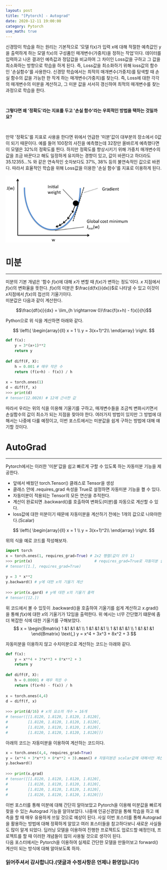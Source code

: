 ```yaml
---
layout: post
title: "[Pytorch] - Autograd"
date: 2020-12-11 19:00:00
category: Pytorch
use_math: true
---
```


신경망이 학습을 하는 원리는 기본적으로 '모델 f(x)가 입력 x에 대해 적절한 예측값인 y을 출력하게 하는 모델 f(x)의 구성품인 매개변수(가중치)을 정하는 작업'이다. 데이터를 입력하고 나온 결과인 예측값과 정답값을 비교하여 그 차이인 Loss값을 구하고 그 값을 최소화하는 방향으로 학습을 하게 된다. 즉, Loss값을 최소화하기 위해 loss값의 함수인 '손실함수'를 사용한다.
신경망 학습에서는 최적의 매개변수(가중치)를 탐색할 때 손실 함수의 값을 가능한 한 작게 하는 매개변수(가중치)를 찾는다. 즉, Loss에 대한 각각의 매개변수의 미분을 계산하고, 그 미분 값을 서서히 갱신하여 최적의 매개변수를 찾는 과정으로 학습을 한다.

<br>

**그렇다면 왜 '정확도'라는 지표를 두고 '손실 함수'라는 우회적인 방법을 택하는 것일까요?**

<br>

만약 '정확도'를 지표로 사용을 한다면 위에서 언급한 '미분'값이 대부분의 장소에서 0값이 되기 때문이다. 예를 들어 100장의 사진을 예측했는데 32장만 올바르게 예측했다면 이 모델은 32%의 정확도를 띈다. 하지만 정확도를 향상시키기 위해 가중치 매개변수의 값을 조금 바꾼다고 해도 일정하게 유지하는 경향이 있고, 값이 바뀐다고 하더라도 35.12355...% 와 같은 연속적인 숫자보다도 37%, 38% 등의 불연속적인 값으로 바뀐다.
따라서 효율적인 학습을 위해 Loss값을 이용한 '손실 함수'를 지표로 이용하게 된다.

<img  src="/public/img/pytorch/gradient-descent-graph.png" width="400" style='margin: 0px auto;'/>
<!-- <img  src="../public/img/pytorch/gradient-descent-graph.png" width="400" style='margin: 0px auto;'/> -->

# 미분

<hr>

미분의 기본 개념은 '함수 $f(x)$에 대해 $x$가 변할 때 $f(x)$가 변하는 정도'이다. $x$ 지점에서 $f(x)$의 변화율을 뜻한다. $f(x)$의 미분은 $\frac{d(fx)}{dx)}$로 나타낼 수 있고 이것이 $x$지점에서 $f(x)$의 접선의 기울기이다.
<br>
미분값은 다음과 같이 계산한다.

$$\frac{df(x)}{dx} = \lim_{h \rightarrow 0}\frac{f(x+h) - f(x)}{h}$$

Python으로 위 식을 계산하면 아래와 같다.

$$
\left\{
\begin{array}{ll}
x = 1 \\ 
y = 3(x+1)^2\\
\end{array} 
\right.
$$

```python
def f(x):
    y = 3*(x+1)**2
    return y

def diff(F, X):
    h = 0.001 # 매우 작은 수
    return (f(x+h) - f(x)) / h

x = torch.ones(1)
d = diff(f, x)
>>> print(d)
# tensor(12.0020) # 12에 근사한 값
```
따라서 우리는 위의 식을 이용해 기울기를 구하고, 매개변수들을 조금씩 변화시키면서 손실함수의 값이 최소가 되는 지점을 찾아야 한다. 여러가지 방법이 있지만 그 방법에 대해서는 나중에 다룰 예정이고, 이번 포스트에서는 미분값을 쉽게 구하는 방법에 대해 얘기할 것이다.

# AutoGrad

<hr>

Pytorch에서는 이러한 '미분'값을 쉽고 빠르게 구할 수 있도록 하는 자동미분 기능을 제공한다.

- 앞에서 배웠던 torch.Tensor() 클래스로 Tensor을 생성
- 클래스 안에 .requires_grad 속성을 True로 설정하면 자동미분 기능을 켤 수 있다.
- 자동미분이 적용되는 Tensor의 모든 연산을 추적한다.
- 계산이 완료되면 .backward()를 호출하여 변화도(미분)를 자동으로 계산할 수 있다.
- loss값에 대한 미분이기 때문에 자동미분을 계산하기 전에는 1개의 값으로 나와야한다.(Scalar)

$$
\left\{
\begin{array}{ll}
x = 1 \\ 
y = 3(x+1)^2\\
\end{array} 
\right.
$$

위의 식을 예로 코드를 작성해보자.

```python
import torch
x = torch.ones(1, requires_grad=True) # 2x2 행렬(값이 모두 1)
>>> print(x)                            # requires_grad=True로 자동미분 실행
# tensor([1.], requires_grad=True)

y = 3 * x**2
y.backward() # y에 대한 x의 기울기 계산

>>> print(x.gard) # y에 대한 x의 기울기 출력
# tensor([12.])
```

위 코드에서 볼 수 있듯이 .backward()을 호출하여 기울기를 쉽게 계산하고 $x$.grad()을 통해 $f(x)$에 대한 $x$의 기울기가 12임을 출력한다. 위 예시는 너무 간단했기 떄문에 좀 더 복잡한 식에 대한 기울기를 구해보았다.
<br>
$$
x = \begin{Bmatrix} 
1 &1 &1 &1 \\ 
1 &1 &1 &1 \\ 
1 &1 &1 &1 \\ 
1 &1 &1 &1
\end{Bmatrix} 
\text{,}
y = x^4 + 3x^3 + 8x^2 + 3
$$

자동미분을 이용하지 않고 수치미분으로 계산하는 코드는 아래와 같다.
```python
def f(x):
    y = x**4 + 3*x**3 + 8*x**2 + 3
    return y

def diff(F, X):
    h = 0.00001 # 매우 작은 수
    return (f(x+h) - f(x)) / h

x = torch.ones(4,4)
d = diff(f, x)

>>> print(d/16) # x의 요소의 개수 = 16개
# tensor([[1.8120, 1.8120, 1.8120, 1.8120],
#         [1.8120, 1.8120, 1.8120, 1.8120],
#         [1.8120, 1.8120, 1.8120, 1.8120],
#         [1.8120, 1.8120, 1.8120, 1.8120]])
```

아래의 코드는 자동미분을 이용하여 계산하는 코드이다.
```python
x = torch.ones(4,4, requires_grad=True)
y = (x**4 + 3*x**3 + 8*x**2 + 3).mean() # 자동미분은 scalar값에 대해서만 계산이 가능하다.
y.backward()

>>> print(x.grad)
# tensor([[1.8120, 1.8120, 1.8120, 1.8120],
#         [1.8120, 1.8120, 1.8120, 1.8120],
#         [1.8120, 1.8120, 1.8120, 1.8120],
#         [1.8120, 1.8120, 1.8120, 1.8120]])
```

이번 포스터를 통해 미분에 대해 간단히 알아보았고 Pytorch을 이용해 미분값을 빠르게 찾을 수 있는 Autograd 기능을 알아보았다. 나중에 인공신경망을 통해 학습을 하고 예측을 할 때 매우 유용하게 쓰일 것으로 예상이 된다. 사실 이번 포스터를 통해 Autograd을 활용하는 방법에 대해 정확하게 알았고 여러 포스터들을 참고하다보니 새로운 사실들도 많이 알게 되었다. 딥러닝 모델을 이용하여 진행한 프로젝트도 업로드할 예정인데, 프로젝트를 할 때 이러한 개념들이 많이 사용될 것으로 생각이 된다.
<br>
다음 포스터에서는 Pytorch을 이용하여 실제로 간단한 모델을 만들어보고 forward() 계산이 되는 방식에 대해 알아보도록 하자.

### **읽어주셔서 감사합니다.(댓글과 수정사항은 언제나 환영입니다!)**